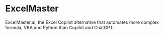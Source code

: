 # ExcelMaster
ExcelMaster.ai, the Excel Copilot alternative that automates more complex formula, VBA and Python than Copilot and ChatGPT.
